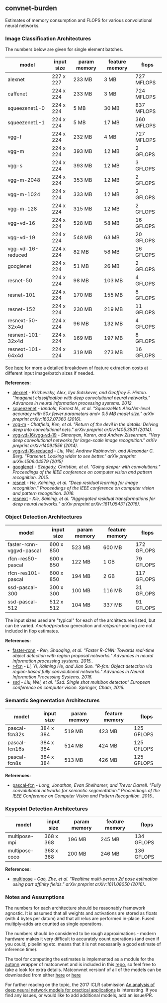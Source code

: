 convnet-burden
---

Estimates of memory consumption and FLOPS for various convolutional neural networks.    


### Image Classification Architectures

The numbers below are given for single element batches.

| model | input size | param memory | feature memory | flops |
|-------|------------|--------------|----------------|-------|
| alexnet | 227 x 227 | 233 MB | 3 MB | 727 MFLOPS|
| caffenet | 224 x 224 | 233 MB | 3 MB | 724 MFLOPS|
| squeezenet1-0 | 224 x 224 | 5 MB | 30 MB | 837 MFLOPS|
| squeezenet1-1 | 224 x 224 | 5 MB | 17 MB | 360 MFLOPS|
| vgg-f | 224 x 224 | 232 MB | 4 MB | 727 MFLOPS|
| vgg-m | 224 x 224 | 393 MB | 12 MB | 2 GFLOPS|
| vgg-s | 224 x 224 | 393 MB | 12 MB | 3 GFLOPS|
| vgg-m-2048 | 224 x 224 | 353 MB | 12 MB | 2 GFLOPS|
| vgg-m-1024 | 224 x 224 | 333 MB | 12 MB | 2 GFLOPS|
| vgg-m-128 | 224 x 224 | 315 MB | 12 MB | 2 GFLOPS|
| vgg-vd-16 | 224 x 224 | 528 MB | 58 MB | 16 GFLOPS|
| vgg-vd-19 | 224 x 224 | 548 MB | 63 MB | 20 GFLOPS|
| vgg-vd-16-reduced | 224 x 224 | 82 MB | 58 MB | 16 GFLOPS|
| googlenet | 224 x 224 | 51 MB | 26 MB | 2 GFLOPS|
| resnet-50 | 224 x 224 | 98 MB | 103 MB | 4 GFLOPS|
| resnet-101 | 224 x 224 | 170 MB | 155 MB | 8 GFLOPS|
| resnet-152 | 224 x 224 | 230 MB | 219 MB | 11 GFLOPS|
| resnext-50-32x4d | 224 x 224 | 96 MB | 132 MB | 4 GFLOPS|
| resnext-101-32x4d | 224 x 224 | 169 MB | 197 MB | 8 GFLOPS|
| resnext-101-64x4d | 224 x 224 | 319 MB | 273 MB | 16 GFLOPS|

See [here]() for more a detailed breakdown of feature extraction costs at different input image/batch sizes if needed.  

**References:**

* [alexnet](http://papers.nips.cc/paper/4824-imagenet-classification-with-deep-convolutional-neural-networks) - *Krizhevsky, Alex, Ilya Sutskever, and Geoffrey E. Hinton. "Imagenet classification with deep convolutional neural networks." Advances in neural information processing systems. 2012.*  
* [squeezenet](https://arxiv.org/abs/1602.07360) - *Iandola, Forrest N., et al. "SqueezeNet: AlexNet-level accuracy with 50x fewer parameters and< 0.5 MB model size." arXiv preprint arXiv:1602.07360 (2016).*
* [vgg-m](https://arxiv.org/abs/1405.3531) -  *Chatfield, Ken, et al. "Return of the devil in the details: Delving deep into convolutional nets." arXiv preprint arXiv:1405.3531 (2014).*
* [vgg-vd-16/vgg-vd-19](https://arxiv.org/abs/1409.1556) -  *Simonyan, Karen, and Andrew Zisserman. "Very deep convolutional networks for large-scale image recognition." arXiv preprint arXiv:1409.1556 (2014).*
* [vgg-vd-16-reduced](https://arxiv.org/abs/1506.04579) - *Liu, Wei, Andrew Rabinovich, and Alexander C. Berg. "Parsenet: Looking wider to see better." arXiv preprint arXiv:1506.04579 (2015)*
* [googlenet](http://www.cv-foundation.org/openaccess/content_cvpr_2015/html/Szegedy_Going_Deeper_With_2015_CVPR_paper.html) - *Szegedy, Christian, et al. "Going deeper with convolutions." Proceedings of the IEEE conference on computer vision and pattern recognition. 2015.*
* [resnet](https://arxiv.org/abs/1512.03385) - *He, Kaiming, et al. "Deep residual learning for image recognition." Proceedings of the IEEE conference on computer vision and pattern recognition. 2016.*
* [resnext](https://arxiv.org/abs/1611.05431) - *Xie, Saining, et al. "Aggregated residual transformations for deep neural networks." arXiv preprint arXiv:1611.05431 (2016).*

### Object Detection Architectures

| model | input size | param memory | feature memory | flops |
|-------|------------|--------------|----------------|-------|
| faster-rcnn-vggvd-pascal | 600 x 850 | 523 MB | 600 MB | 172 GFLOPS|
| rfcn-res50-pascal | 600 x 850 | 122 MB | 1 GB | 79 GFLOPS|
| rfcn-res101-pascal | 600 x 850 | 194 MB | 2 GB | 117 GFLOPS|
| ssd-pascal-300 | 300 x 300 | 100 MB | 116 MB | 31 GFLOPS|
| ssd-pascal-512 | 512 x 512 | 104 MB | 337 MB | 91 GFLOPS|


The input sizes used are "typical" for each of the architectures listed, but can be varied.  *Anchor/priorbox* generation and *roi/psroi*-pooling are not included in flop estimates.

**References:**

* [faster-rcnn](http://papers.nips.cc/paper/5638-faster-r-cnn-towards-real-time-object-detection-with-region-proposal-networks) - *Ren, Shaoqing, et al. "Faster R-CNN: Towards real-time object detection with region proposal networks." Advances in neural information processing systems. 2015..*  
* [r-fcn](https://arxiv.org/abs/1605.06409) - *Li, Yi, Kaiming He, and Jian Sun. "R-fcn: Object detection via region-based fully convolutional networks." Advances in Neural Information Processing Systems. 2016.*
* [ssd](https://link.springer.com/chapter/10.1007%2F978-3-319-46448-0_2) - *Liu, Wei, et al. "Ssd: Single shot multibox detector." European conference on computer vision. Springer, Cham, 2016.*  


### Semantic Segmentation Architectures

| model | input size | param memory | feature memory | flops |
|-------|------------|--------------|----------------|-------|
| pascal-fcn32s | 384 x 384 | 519 MB | 423 MB | 125 GFLOPS|
| pascal-fcn16s | 384 x 384 | 514 MB | 424 MB | 125 GFLOPS|
| pascal-fcn8s | 384 x 384 | 513 MB | 426 MB | 125 GFLOPS|

**References:**

* [pascal-fcn](http://www.cv-foundation.org/openaccess/content_cvpr_2015/html/Long_Fully_Convolutional_Networks_2015_CVPR_paper.html) - *Long, Jonathan, Evan Shelhamer, and Trevor Darrell. "Fully convolutional networks for semantic segmentation." Proceedings of the IEEE Conference on Computer Vision and Pattern Recognition. 2015..*  

### Keypoint Detection Architectures

| model | input size | param memory | feature memory | flops |
|-------|------------|--------------|----------------|-------|
| multipose-mpi | 368 x 368 | 196 MB | 245 MB | 134 GFLOPS|
| multipose-coco | 368 x 368 | 200 MB | 246 MB | 136 GFLOPS|


**References:**

* [multipose](https://arxiv.org/abs/1611.08050) - *Cao, Zhe, et al. "Realtime multi-person 2d pose estimation using part affinity fields." arXiv preprint arXiv:1611.08050 (2016)..*  
 

<h3>Notes and Assumptions</h3>


The numbers for each architecture should be reasonably framework agnostic. It is assumed that all weights and activations are stored as floats (with 4 bytes per datum) and that all relus are performed in-place.  Fused multiply-adds are counted as single operations. 

The numbers should be considered to be rough approximations -  modern hardware makes it very difficult to accurately count operations (and even if you could, pipelining etc. means that it is not necessarily a good estimate of inference time).

The tool for computing the estimates is implemented as a module for the [autonn](https://github.com/vlfeat/autonn) wrapper of matconvnet and is included in this [repo](core/burden.m), so feel free to take a look for extra details.  Matconvnet versionf of all of the models can be downloaded from either [here](http://www.vlfeat.org/matconvnet/pretrained/) or [here](http://www.robots.ox.ac.uk/~albanie/models.html)

For further reading on the topic, the 2017 ICLR submission [An analysis of deep neural network models for practical applications](https://openreview.net/pdf?id=Bygq-H9eg) is interesting.  If you find any issues, or would like to add additional models, add an issue/PR.
